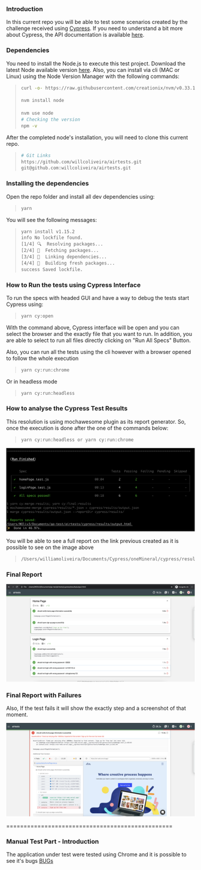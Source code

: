 ### Introduction

In this current repo you will be able to test some scenarios created by the challenge received using [Cypress](https://www.cypress.io/). If you need to understand a bit more about Cypress, the API documentation is available [here](https://docs.cypress.io/api/api/table-of-contents.html). 

### Dependencies
You need to install the Node.js to execute this test project. Download the latest Node available version [here](https://nodejs.org/pt-br/download/). Also, you can install via cli (MAC or Linux) using the Node Version Manager with the following commands:

> ```bash
> curl -o- https://raw.githubusercontent.com/creationix/nvm/v0.33.1/install.sh | bash
>
> nvm install node
>
> nvm use node
> # Checking the version
> npm -v
> ```

After the completed node's installation, you will need to clone this current repo.

> ```bash
> # Git Links
> https://github.com/willcoliveira/airtests.git
> git@github.com:willcoliveira/airtests.git
> ```

### Installing the dependencies 
Open the repo folder and install all dev dependencies using:
> ```bash
> yarn 
> ```

You will see the following messages: 
> ```bash
> yarn install v1.15.2
> info No lockfile found.
> [1/4] 🔍  Resolving packages...
> [2/4] 🚚  Fetching packages...
> [3/4] 🔗  Linking dependencies...
> [4/4] 🔨  Building fresh packages...
> success Saved lockfile.
> ```

### How to Run the tests using Cypress Interface

To run the specs with headed GUI and have a way to debug the tests start Cypress using: 

> ```bash
> yarn cy:open
> ```

With the command above, Cypress interface will be open and you can select the browser and the exactly file that you want to run. In addition, you are able to select to run all files directly clicking on "Run All Specs" Button.

Also, you can run all the tests using the cli however with a browser opened to follow the whole execution
> ```bash
> yarn cy:run:chrome
> ```

Or in headless mode
> ```bash
> yarn cy:run:headless
> ```

### How to analyse the Cypress Test Results

This resolution is using mochawesome plugin as its report generator. So, once the execution is done after the one of the commands below:

> ```bash
> yarn cy:run:headless or yarn cy:run:chrome
> ```

![Generating the test Report](images/generatingReport.png)

You will be able to see a full report on  the link previous created as it is possible to see on the image above

> ```bash
>/Users/williamoliveira/Documents/Cypress/oneMineral/cypress/results/output.html
> ```
 
### Final Report
![Test Report](images/testReport.png)

### Final Report with Failures
Also, If the test fails it will show the exactly step and a screenshot of that moment.

![Test Report failures details](images/failuresDetails.png)

================================================

### Manual Test Part - Introduction
The application under test were tested using Chrome and it is possible to see it's bugs [BUGs](BUG.md)
